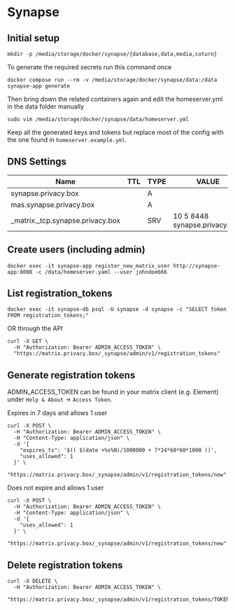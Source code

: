 # Synapse

## Initial setup
```
mkdir -p /media/storage/docker/synapse/{database,data,media,coturn}
```

To generate the required secrets run this command once
```
docker compose run --rm -v /media/storage/docker/synapse/data:/data synapse-app generate
```

Then bring down the related containers again and edit the homeserver.yml in the data folder manually
```
sudo vim /media/storage/docker/synapse/data/homeserver.yml
```

Keep all the generated keys and tokens but replace most of the config with the one found in `homeserver.example.yml`.

## DNS Settings
| Name                             | TTL | TYPE | VALUE                          |
|----------------------------------|-----|------|--------------------------------|
| synapse.privacy.box              |     | A    | <ipv4>                         |
| mas.synapse.privacy.box          |     | A    | <ipv4>                         |
| _matrix._tcp.synapse.privacy.box |     | SRV  | 10 5 8448 synapse.privacy.box. |

## Create users (including admin)
```
docker exec -it synapse-app register_new_matrix_user http://synapse-app:8008 -c /data/homeserver.yaml --user johndoe666
```

## List registration_tokens
```
docker exec -it synapse-db psql -U synapse -d synapse -c "SELECT token FROM registration_tokens;"
```

OR through the API

```
curl -X GET \
  -H "Authorization: Bearer ADMIN_ACCESS_TOKEN" \
  "https://matrix.privacy.box/_synapse/admin/v1/registration_tokens"
```

## Generate registration tokens

ADMIN_ACCESS_TOKEN can be found in your matrix client (e.g. Element) under `Help & About` -> `Access Token`.

Expires in 7 days and allows 1 user

```
curl -X POST \
  -H "Authorization: Bearer ADMIN_ACCESS_TOKEN" \
  -H "Content-Type: application/json" \
  -d '{
    "expires_ts": '$(( $(date +%s%N)/1000000 + 7*24*60*60*1000 ))',
    "uses_allowed": 1
  }' \
  "https://matrix.privacy.box/_synapse/admin/v1/registration_tokens/new"
```

Does not expire and allows 1 user

```
curl -X POST \
  -H "Authorization: Bearer ADMIN_ACCESS_TOKEN" \
  -H "Content-Type: application/json" \
  -d '{
    "uses_allowed": 1
  }' \
  "https://matrix.privacy.box/_synapse/admin/v1/registration_tokens/new"
```

## Delete registration tokens

```
curl -X DELETE \
  -H "Authorization: Bearer ADMIN_ACCESS_TOKEN" \
  "https://matrix.privacy.box/_synapse/admin/v1/registration_tokens/TOKEN"
```